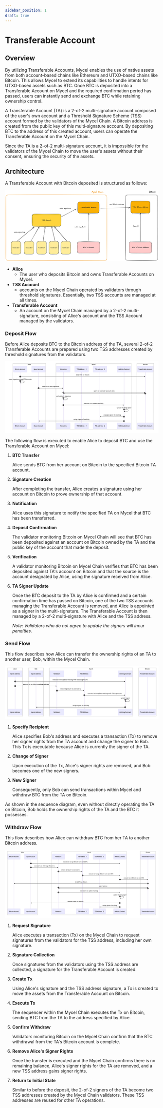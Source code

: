```yaml
---
sidebar_position: 1
draft: true
---
```


# Transferable Account

## Overview

By utilizing Transferable Accounts, Mycel enables the use of native assets from both account-based chains like Ethereum and UTXO-based chains like Bitcoin. This allows Mycel to extend its capabilities to handle intents for UTXO-based assets such as BTC. Once BTC is deposited into a Transferable Account on Mycel and the required confirmation period has passed, users can instantly send and exchange BTC while retaining ownership control.

A Transferable Account (TA) is a 2-of-2 multi-signature account composed of the user's own account and a Threshold Signature Scheme (TSS) account formed by the validators of the Mycel Chain. A Bitcoin address is created from the public key of this multi-signature account. By depositing BTC to the address of this created account, users can operate the Transferable Account on the Mycel Chain.

Since the TA is a 2-of-2 multi-signature account, it is impossible for the validators of the Mycel Chain to move the user's assets without their consent, ensuring the security of the assets.

## Architecture

A Transferable Account with Bitcoin deposited is structured as follows:

![transferable-account](../../assets/transferable-account.png)

- **Alice**
  - The user who deposits Bitcoin and owns Transferable Accounts on Mycel.
- **TSS Account**
  - accounts on the Mycel Chain operated by validators through threshold signatures. Essentially, two TSS accounts are managed at all times.
- **Transferable Account**
  - An account on the Mycel Chain managed by a 2-of-2 multi-signature, consisting of Alice's account and the TSS Account managed by the validators.

### **Deposit Flow**

Before Alice deposits BTC to the Bitcoin address of the TA, several 2-of-2 Transferable Accounts are prepared using two TSS addresses created by threshold signatures from the validators.

![ta-deposit](../../assets/ta-deposit.png)

The following flow is executed to enable Alice to deposit BTC and use the Transferable Account on Mycel:

1. **BTC Transfer**

   Alice sends BTC from her account on Bitcoin to the specified Bitcoin TA account.

2. **Signature Creation**

   After completing the transfer, Alice creates a signature using her account on Bitcoin to prove ownership of that account.

3. **Notification**

   Alice uses this signature to notify the specified TA on Mycel that BTC has been transferred.

4. **Deposit Confirmation**

   The validator monitoring Bitcoin on Mycel Chain will see that BTC has been deposited against an account on Bitcoin owned by the TA and the public key of the account that made the deposit.

5. **Verification**

   A validator monitoring Bitcoin on Mycel Chain verifies that BTC has been deposited against TA's account on Bitcoin and that the source is the account designated by Alice, using the signature received from Alice.

6. **TA Signer Update**

   Once the BTC deposit to the TA by Alice is confirmed and a certain confirmation time has passed on Bitcoin, one of the two TSS accounts managing the Transferable Account is removed, and Alice is appointed as a signer in the multi-signature. The Transferable Account is then managed by a 2-of-2 multi-signature with Alice and the TSS address.

   _Note: Validators who do not agree to update the signers will incur penalties._

### **Send Flow**

This flow describes how Alice can transfer the ownership rights of an TA to another user, Bob, within the Mycel Chain.

![ta-send](../../assets/ta-send.png)

1. **Specify Recipient**

   Alice specifies Bob's address and executes a transaction (Tx) to remove her signer rights from the TA account and change the signer to Bob. This Tx is executable because Alice is currently the signer of the TA.

2. **Change of Signer**

   Upon execution of the Tx, Alice's signer rights are removed, and Bob becomes one of the new signers.

3. **New Signer**

   Consequently, only Bob can send transactions within Mycel and withdraw BTC from the TA on Bitcoin.

As shown in the sequence diagram, even without directly operating the TA on Bitcoin, Bob holds the ownership rights of the TA and the BTC it possesses.

### **Withdraw Flow**

This flow describes how Alice can withdraw BTC from her TA to another Bitcoin address.

![ta-withdraw](../../assets/ta-withdraw.png)

1. **Request Signature**

   Alice executes a transaction (Tx) on the Mycel Chain to request signatures from the validators for the TSS address, including her own signature.

2. **Signature Collection**

   Once signatures from the validators using the TSS address are collected, a signature for the Transferable Account is created.

3. **Create Tx**

   Using Alice's signature and the TSS address signature, a Tx is created to move the assets from the Transferable Account on Bitcoin.

4. **Execute Tx**

   The sequencer within the Mycel Chain executes the Tx on Bitcoin, sending BTC from the TA to the address specified by Alice.

5. **Confirm Withdraw**

   Validators monitoring Bitcoin on the Mycel Chain confirm that the BTC withdrawal from the TA's Bitcoin account is complete.

6. **Remove Alice's Signer Rights**

   Once the transfer is executed and the Mycel Chain confirms there is no remaining balance, Alice's signer rights for the TA are removed, and a new TSS address gains signer rights.

7. **Return to Initial State**

   Similar to before the deposit, the 2-of-2 signers of the TA become two TSS addresses created by the Mycel Chain validators. These TSS addresses are reused for other TA operations.
